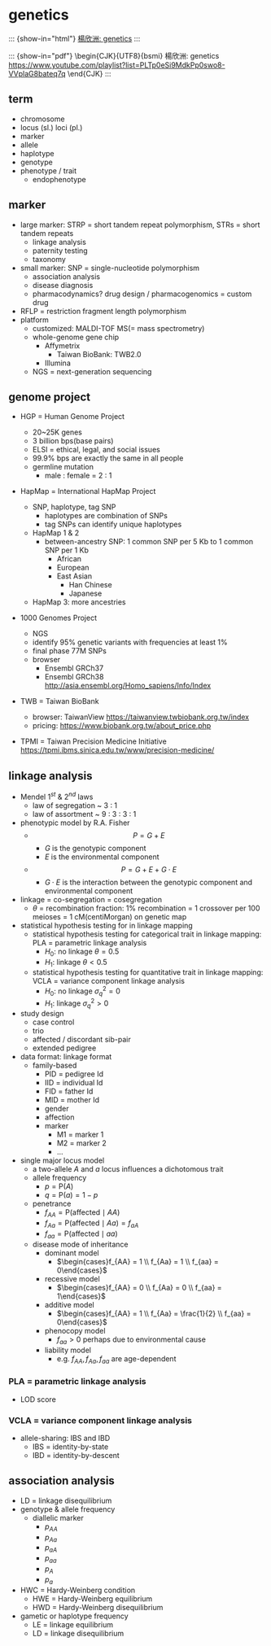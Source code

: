 # genetics

::: {show-in="html"}
[楊欣洲: genetics](https://www.youtube.com/playlist?list=PLTp0eSi9MdkPp0swo8-VVplaG8bateq7q)
:::

::: {show-in="pdf"}
\begin{CJK}{UTF8}{bsmi}
楊欣洲: genetics https://www.youtube.com/playlist?list=PLTp0eSi9MdkPp0swo8-VVplaG8bateq7q
\end{CJK}
:::

## term

- chromosome
- locus (sl.) loci (pl.)
- marker
- allele
- haplotype
- genotype
- phenotype / trait
    - endophenotype
  
## marker

- large marker: STRP = short tandem repeat polymorphism, STRs = short tandem repeats
    - linkage analysis
    - paternity testing
    - taxonomy
- small marker: SNP = single-nucleotide polymorphism
    - association analysis
    - disease diagnosis
    - pharmacodynamics? drug design / pharmacogenomics = custom drug
- RFLP = restriction fragment length polymorphism
- platform
    - customized: MALDI-TOF MS(= mass spectrometry)
    - whole-genome gene chip
        - Affymetrix
            - Taiwan BioBank: TWB2.0
        - Illumina
    - NGS = next-generation sequencing

## genome project

- HGP = Human Genome Project
    - 20~25K genes
    - 3 billion bps(base pairs)
    - ELSI = ethical, legal, and social issues
    - 99.9% bps are exactly the same in all people
    - germline mutation
        - male : female = 2 : 1
- HapMap = International HapMap Project
    - SNP, haplotype, tag SNP
        - haplotypes are combination of SNPs
        - tag SNPs can identify unique haplotypes
    - HapMap 1 & 2
        - between-ancestry SNP: 1 common SNP per 5 Kb to 1 common SNP per 1 Kb
            - African
            - European
            - East Asian
                - Han Chinese
                - Japanese
    - HapMap 3: more ancestries
- 1000 Genomes Project
    - NGS
    - identify 95% genetic variants with frequencies at least 1%
    - final phase 77M SNPs
    - browser
        - Ensembl GRCh37
        - Ensembl GRCh38 http://asia.ensembl.org/Homo_sapiens/Info/Index
- TWB = Taiwan BioBank
    - browser: TaiwanView https://taiwanview.twbiobank.org.tw/index
    - pricing: https://www.biobank.org.tw/about_price.php
    
- TPMI = Taiwan Precision Medicine Initiative https://tpmi.ibms.sinica.edu.tw/www/precision-medicine/


## linkage analysis

- Mendel $1^{st}$ & $2^{nd}$ laws
    - law of segregation ~ 3 : 1
    - law of assortment ~ 9 : 3 : 3 : 1
- phenotypic model by R.A. Fisher
    - $$P = G + E$$
        - $G$ is the genotypic component
        - $E$ is the environmental component
    - $$P = G + E + G \cdot E$$
      - $G \cdot E$ is the interaction between the genotypic component and environmental component
- linkage = co-segregation = cosegregation
    - $\theta$ = recombination fraction: 1% recombination = 1 crossover per 100 meioses = 1 cM(centiMorgan) on genetic map
- statistical hypothesis testing for in linkage mapping
    - statistical hypothesis testing for categorical trait in linkage mapping: PLA = parametric linkage analysis
        - $H_0$: no linkage $\theta = 0.5$
        - $H_1$: linkage $\theta < 0.5$
    - statistical hypothesis testing for quantitative trait in linkage mapping: VCLA = variance component linkage analysis
        - $H_0$: no linkage $\sigma^2_{q} = 0$
        - $H_1$: linkage $\sigma^2_{q} > 0$
- study design
    - case control
    - trio
    - affected / discordant sib-pair
    - extended pedigree
- data format: linkage format
    - family-based
        - PID = pedigree Id
        - IID = individual Id
        - FID = father Id
        - MID = mother Id
        - gender
        - affection
        - marker
            - M1 = marker 1
            - M2 = marker 2
            - ...
- single major locus model
    - a two-allele $A$ and $a$ locus influences a dichotomous trait
    - allele frequency
        - $p = \mathrm{P}\left(A\right)$
        - $q = \mathrm{P}\left(a\right) = 1-p$
    - penetrance
        - $f_{AA} = \mathrm{P}\left(\text{affected}\mid AA\right)$
        - $f_{Aa} = \mathrm{P}\left(\text{affected}\mid Aa\right) = f_{aA}$
        - $f_{aa} = \mathrm{P}\left(\text{affected}\mid aa\right)$
    - disease mode of inheritance
        - dominant model
            - $\begin{cases}f_{AA} = 1 \\ f_{Aa} = 1 \\ f_{aa} = 0\end{cases}$
        - recessive model
            - $\begin{cases}f_{AA} = 0 \\ f_{Aa} = 0 \\ f_{aa} = 1\end{cases}$
        - additive model
            - $\begin{cases}f_{AA} = 1 \\ f_{Aa} = \frac{1}{2} \\ f_{aa} = 0\end{cases}$
        - phenocopy model
            - $f_{aa} > 0$ perhaps due to environmental cause
        - liability model
            - e.g. $f_{AA},f_{Aa},f_{aa}$ are age-dependent

### PLA = parametric linkage analysis

- LOD score

### VCLA = variance component linkage analysis

- allele-sharing: IBS and IBD
    - IBS = identity-by-state
    - IBD = identity-by-descent

## association analysis

- LD = linkage disequilibrium
- genotype & allele frequency
    - diallelic marker
        - $p_{AA}$
        - $p_{Aa}$
        - $p_{aA}$
        - $p_{aa}$
        - $p_{A}$
        - $p_{a}$
- HWC = Hardy-Weinberg condition
    - HWE = Hardy-Weinberg equilibrium
    - HWD = Hardy-Weinberg disequilibrium
- gametic or haplotype frequency
    - LE = linkage equilibrium
    - LD = linkage disequilibrium
